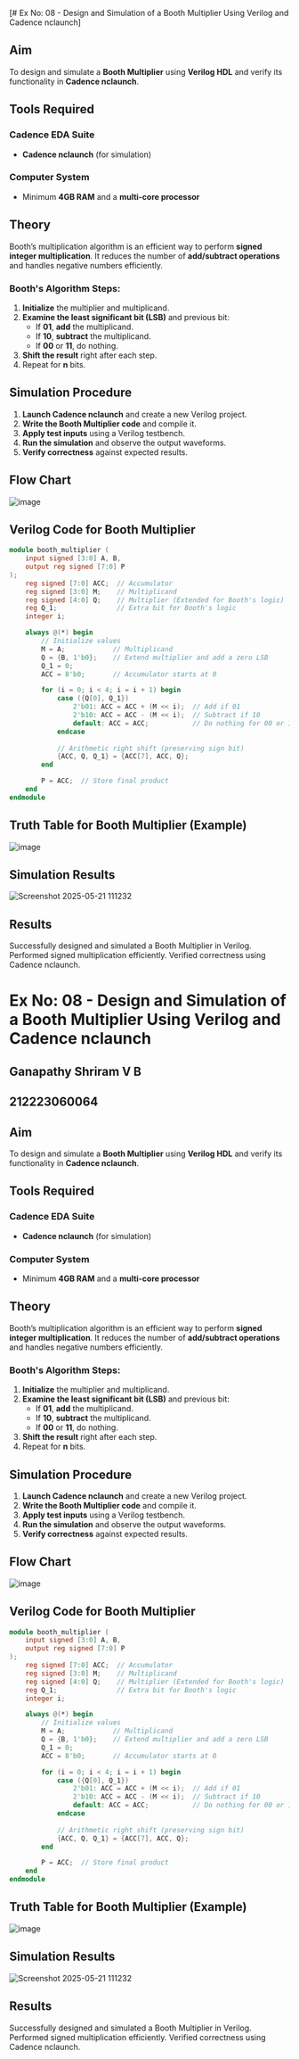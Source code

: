 [# Ex No: 08 - Design and Simulation of a Booth Multiplier Using Verilog and Cadence nclaunch]

## Aim
To design and simulate a **Booth Multiplier** using **Verilog HDL** and verify its functionality in **Cadence nclaunch**.

## Tools Required
### Cadence EDA Suite
- **Cadence nclaunch** (for simulation)

### Computer System
- Minimum **4GB RAM** and a **multi-core processor**

## Theory
Booth’s multiplication algorithm is an efficient way to perform **signed integer multiplication**. It reduces the number of **add/subtract operations** and handles negative numbers efficiently.

### Booth's Algorithm Steps:
1. **Initialize** the multiplier and multiplicand.
2. **Examine the least significant bit (LSB)** and previous bit:
   - If **01**, **add** the multiplicand.
   - If **10**, **subtract** the multiplicand.
   - If **00** or **11**, do nothing.
3. **Shift the result** right after each step.
4. Repeat for **n** bits.

## Simulation Procedure
1. **Launch Cadence nclaunch** and create a new Verilog project.
2. **Write the Booth Multiplier code** and compile it.
3. **Apply test inputs** using a Verilog testbench.
4. **Run the simulation** and observe the output waveforms.
5. **Verify correctness** against expected results.

## Flow Chart

![image](https://github.com/user-attachments/assets/a34dd25e-3043-4243-81a5-567165d3f4b2)


## Verilog Code for Booth Multiplier
```verilog
module booth_multiplier (
    input signed [3:0] A, B,
    output reg signed [7:0] P
);
    reg signed [7:0] ACC;  // Accumulator
    reg signed [3:0] M;    // Multiplicand
    reg signed [4:0] Q;    // Multiplier (Extended for Booth's logic)
    reg Q_1;               // Extra bit for Booth's logic
    integer i;

    always @(*) begin
        // Initialize values
        M = A;            // Multiplicand
        Q = {B, 1'b0};    // Extend multiplier and add a zero LSB
        Q_1 = 0;
        ACC = 8'b0;       // Accumulator starts at 0

        for (i = 0; i < 4; i = i + 1) begin
            case ({Q[0], Q_1})
                2'b01: ACC = ACC + (M << i);  // Add if 01
                2'b10: ACC = ACC - (M << i);  // Subtract if 10
                default: ACC = ACC;           // Do nothing for 00 or 11
            endcase
            
            // Arithmetic right shift (preserving sign bit)
            {ACC, Q, Q_1} = {ACC[7], ACC, Q};
        end

        P = ACC;  // Store final product
    end
endmodule
```
## Truth Table for Booth Multiplier (Example)

![image](https://github.com/user-attachments/assets/742744b0-15e9-4c7c-8e0e-13a77f25673e)

## Simulation Results

![Screenshot 2025-05-21 111232](https://github.com/user-attachments/assets/c32ff88d-4bed-4fc8-9138-914de6fece47)



## Results
Successfully designed and simulated a Booth Multiplier in Verilog.
Performed signed multiplication efficiently.
Verified correctness using Cadence nclaunch.

# Ex No: 08 - Design and Simulation of a Booth Multiplier Using Verilog and Cadence nclaunch
## Ganapathy Shriram V B 
## 212223060064

## Aim
To design and simulate a **Booth Multiplier** using **Verilog HDL** and verify its functionality in **Cadence nclaunch**.

## Tools Required
### Cadence EDA Suite
- **Cadence nclaunch** (for simulation)

### Computer System
- Minimum **4GB RAM** and a **multi-core processor**

## Theory
Booth’s multiplication algorithm is an efficient way to perform **signed integer multiplication**. It reduces the number of **add/subtract operations** and handles negative numbers efficiently.

### Booth's Algorithm Steps:
1. **Initialize** the multiplier and multiplicand.
2. **Examine the least significant bit (LSB)** and previous bit:
   - If **01**, **add** the multiplicand.
   - If **10**, **subtract** the multiplicand.
   - If **00** or **11**, do nothing.
3. **Shift the result** right after each step.
4. Repeat for **n** bits.

## Simulation Procedure
1. **Launch Cadence nclaunch** and create a new Verilog project.
2. **Write the Booth Multiplier code** and compile it.
3. **Apply test inputs** using a Verilog testbench.
4. **Run the simulation** and observe the output waveforms.
5. **Verify correctness** against expected results.

## Flow Chart

![image](https://github.com/user-attachments/assets/a34dd25e-3043-4243-81a5-567165d3f4b2)


## Verilog Code for Booth Multiplier
```verilog
module booth_multiplier (
    input signed [3:0] A, B,
    output reg signed [7:0] P
);
    reg signed [7:0] ACC;  // Accumulator
    reg signed [3:0] M;    // Multiplicand
    reg signed [4:0] Q;    // Multiplier (Extended for Booth's logic)
    reg Q_1;               // Extra bit for Booth's logic
    integer i;

    always @(*) begin
        // Initialize values
        M = A;            // Multiplicand
        Q = {B, 1'b0};    // Extend multiplier and add a zero LSB
        Q_1 = 0;
        ACC = 8'b0;       // Accumulator starts at 0

        for (i = 0; i < 4; i = i + 1) begin
            case ({Q[0], Q_1})
                2'b01: ACC = ACC + (M << i);  // Add if 01
                2'b10: ACC = ACC - (M << i);  // Subtract if 10
                default: ACC = ACC;           // Do nothing for 00 or 11
            endcase
            
            // Arithmetic right shift (preserving sign bit)
            {ACC, Q, Q_1} = {ACC[7], ACC, Q};
        end

        P = ACC;  // Store final product
    end
endmodule
```
## Truth Table for Booth Multiplier (Example)

![image](https://github.com/user-attachments/assets/742744b0-15e9-4c7c-8e0e-13a77f25673e)

## Simulation Results

![Screenshot 2025-05-21 111232](https://github.com/user-attachments/assets/c32ff88d-4bed-4fc8-9138-914de6fece47)



## Results
Successfully designed and simulated a Booth Multiplier in Verilog.
Performed signed multiplication efficiently.
Verified correctness using Cadence nclaunch.

